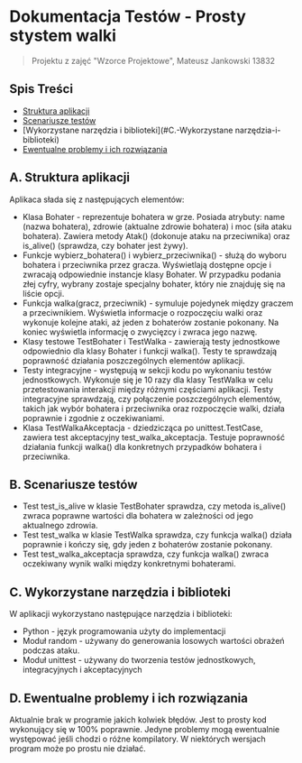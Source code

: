 # Dokumentacja Testów - Prosty stystem walki

> Projektu z zajęć "Wzorce Projektowe", Mateusz Jankowski 13832


## Spis Treści
* [Struktura aplikacji](#A.)
* [Scenariusze testów](#B.)
* [Wykorzystane narzędzia i biblioteki](#C.-Wykorzystane narzędzia-i-biblioteki)
* [Ewentualne problemy i ich rozwiązania](#D.-Ewentualne-problemy-i-ich-rozwiązania)


## A. Struktura aplikacji
Aplikaca słada się z następujących elementów:
- Klasa Bohater - reprezentuje bohatera w grze. Posiada atrybuty: name (nazwa bohatera), zdrowie (aktualne zdrowie bohatera) i moc (siła ataku bohatera). Zawiera metody Atak() (dokonuje ataku na przeciwnika) oraz is_alive() (sprawdza, czy bohater jest żywy).
- Funkcje wybierz_bohatera() i wybierz_przeciwnika() - służą do wyboru bohatera i przeciwnika przez gracza. Wyświetlają dostępne opcje i zwracają odpowiednie instancje klasy Bohater. W przypadku podania złej cyfry, wybrany zostaje specjalny bohater, który nie znajduję się na liście opcji.
- Funkcja walka(gracz, przeciwnik) - symuluje pojedynek między graczem a przeciwnikiem. Wyświetla informacje o rozpoczęciu walki oraz wykonuje kolejne ataki, aż jeden z bohaterów zostanie pokonany. Na koniec wyświetla informację o zwycięzcy i zwraca jego nazwę.
- Klasy testowe TestBohater i TestWalka - zawierają testy jednostkowe odpowiednio dla klasy Bohater i funkcji walka(). Testy te sprawdzają poprawność działania poszczególnych elementów aplikacji.
- Testy integracyjne - występują w sekcji kodu po wykonaniu testów jednostkowych. Wykonuje się je 10 razy dla klasy TestWalka w celu przetestowania interakcji między różnymi częściami aplikacji. Testy integracyjne sprawdzają, czy połączenie poszczególnych elementów, takich jak wybór bohatera i przeciwnika oraz rozpoczęcie walki, działa poprawnie i zgodnie z oczekiwaniami.
- Klasa TestWalkaAkceptacja - dziedzicząca po unittest.TestCase, zawiera test akceptacyjny test_walka_akceptacja. Testuje poprawność działania funkcji walka() dla konkretnych przypadków bohatera i przeciwnika.

## B. Scenariusze testów
- Test test_is_alive w klasie TestBohater sprawdza, czy metoda is_alive() zwraca poprawne wartości dla bohatera w zależności od jego aktualnego zdrowia.
- Test test_walka w klasie TestWalka sprawdza, czy funkcja walka() działa poprawnie i kończy się, gdy jeden z bohaterów zostanie pokonany.
- Test test_walka_akceptacja sprawdza, czy funkcja walka() zwraca oczekiwany wynik walki między konkretnymi bohaterami.

## C. Wykorzystane narzędzia i biblioteki
W aplikacji wykorzystano następujące narzędzia i biblioteki:
- Python - język programowania użyty do implementacji
- Moduł random - używany do generowania losowych wartości obrażeń podczas ataku.
- Moduł unittest - używany do tworzenia testów jednostkowych, integracyjnych i akceptacyjnych

## D. Ewentualne problemy i ich rozwiązania

Aktualnie brak w programie jakich kolwiek błędów. Jest to prosty kod wykonujący się w 100% poprawnie. Jedyne problemy mogą ewentualnie występować jeśli chodzi o różne kompilatory. W niektórych wersjach program może po prostu nie działać.
